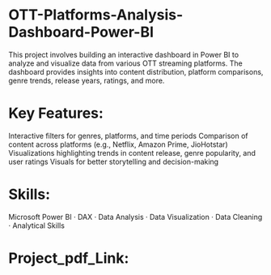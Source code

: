 # OTT-Platforms-Analysis-Dashboard-Power-BI
This project involves building an interactive dashboard in Power BI to analyze and visualize data from various OTT streaming platforms. The dashboard provides insights into content distribution, platform comparisons, genre trends, release years, ratings, and more.

# Key Features:

Interactive filters for genres, platforms, and time periods
Comparison of content across platforms (e.g., Netflix, Amazon Prime, JioHotstar)
Visualizations highlighting trends in content release, genre popularity, and user ratings
Visuals for better storytelling and decision-making

# Skills: 
Microsoft Power BI · DAX · Data Analysis · Data Visualization · Data Cleaning · Analytical Skills

# Project_pdf_Link:
